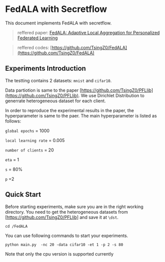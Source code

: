 # FedALA with Secretflow

This document implements FedALA with secretflow.

> reffered paper: [FedALA: Adaptive Local Aggregation for Personalized Federated Learning](https://arxiv.org/abs/2212.01197)

> reffered codes: [https://github.com/TsingZ0/FedALA](https://github.com/TsingZ0/FedALA)

## Experiments Introduction
The testting contains 2 datasets: `mnist` and `cifar10`.

Data partiotion is same to the paper [https://github.com/TsingZ0/PFLlib](https://github.com/TsingZ0/PFLlib). We use Dirichlet Distribution to generrate heterogeneous dataset for each client.

In order to reproduce the experimental results in the paper, the hyperparameter is same to the paer. The main hyperparameter is listed as follows:

`global epochs` = 1000

`local learning rate` = 0.005

`number of clients` = 20

`eta` = 1

`s` = 80%

`p`  =2

## Quick Start
Before starting experiments, make sure you are in the right working directory.
You need to get the heterogeneous datasets from [https://github.com/TsingZ0/PFLlib] and save it at `\dst`.

```commandline
cd /FedALA
```

You can use following commands to start your experiments.

```commandline
python main.py  -nc 20 -data cifar10 -et 1 -p 2 -s 80 
```
Note that only the cpu version is supported currently